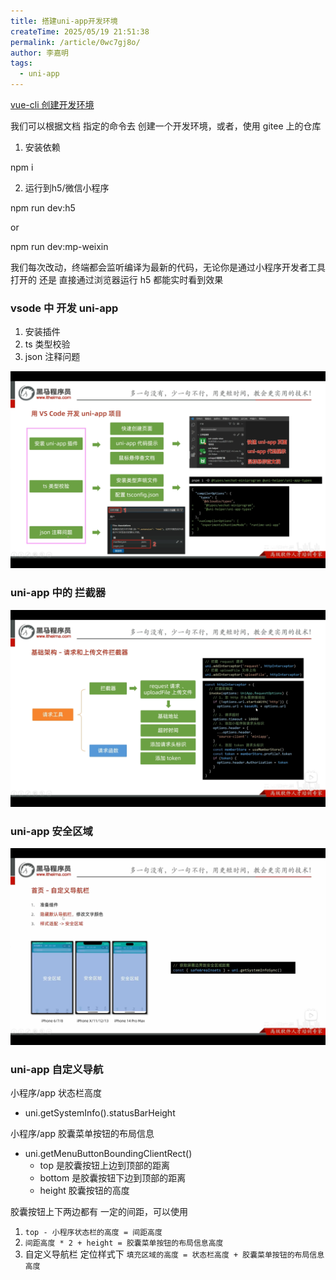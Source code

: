 ```yaml
---
title: 搭建uni-app开发环境
createTime: 2025/05/19 21:51:38
permalink: /article/0wc7gj8o/
author: 李嘉明
tags:
  - uni-app
---
```



[vue-cli 创建开发环境](https://uniapp.dcloud.net.cn/quickstart-cli.html#%E5%88%9B%E5%BB%BAuni-app)

我们可以根据文档 指定的命令去 创建一个开发环境，或者，使用 gitee 上的仓库




1. 安装依赖 

npm i 


2. 运行到h5/微信小程序


npm run dev:h5

or 

npm run dev:mp-weixin


我们每次改动，终端都会监听编译为最新的代码，无论你是通过小程序开发者工具 打开的 还是 直接通过浏览器运行 h5 都能实时看到效果




### vsode 中 开发 uni-app


1. 安装插件
2. ts 类型校验
3. json 注释问题

![alt text](image-2.png)


### uni-app 中的 拦截器

![alt text](image-3.png)


### uni-app 安全区域

![alt text](image-4.png)


### uni-app 自定义导航

小程序/app 状态栏高度
- uni.getSystemInfo().statusBarHeight

小程序/app 胶囊菜单按钮的布局信息

- uni.getMenuButtonBoundingClientRect()
  - top 是胶囊按钮上边到顶部的距离
  - bottom 是胶囊按钮下边到顶部的距离
  - height 胶囊按钮的高度

胶囊按钮上下两边都有 一定的间距，可以使用  

1. `top - 小程序状态栏的高度 = 间距高度`  
2. `间距高度 * 2 + height = 胶囊菜单按钮的布局信息高度`
3. 自定义导航栏 定位样式下 `填充区域的高度 = 状态栏高度 + 胶囊菜单按钮的布局信息高度`
